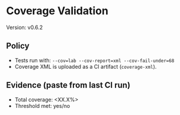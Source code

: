 # Coverage Validation

Version: v0.6.2

## Policy

- Tests run with: `--cov=lab --cov-report=xml --cov-fail-under=68`
- Coverage XML is uploaded as a CI artifact (`coverage-xml`).

## Evidence (paste from last CI run)

- Total coverage: <XX.X%>
- Threshold met: yes/no

